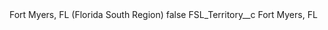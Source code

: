<?xml version="1.0" encoding="UTF-8"?>
<CustomMetadata xmlns="http://soap.sforce.com/2006/04/metadata" xmlns:xsi="http://www.w3.org/2001/XMLSchema-instance" xmlns:xsd="http://www.w3.org/2001/XMLSchema">
    <label>Fort Myers, FL (Florida South Region)</label>
    <protected>false</protected>
    <values>
        <field>FSL_Territory__c</field>
        <value xsi:type="xsd:string">Fort Myers, FL</value>
    </values>
</CustomMetadata>

